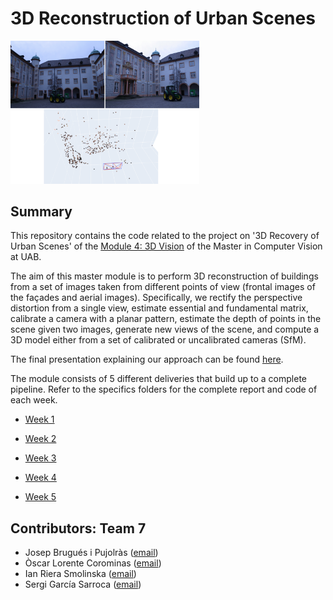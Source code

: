 # 3D Reconstruction of Urban Scenes

<img src="3D_reconstruction_urban_scenes.png" width=60%>

## Summary
This repository contains the code related to the project on '3D Recovery of Urban Scenes' of the [Module 4: 3D Vision](https://pagines.uab.cat/mcv/content/m4-3d-vision) of the Master in Computer Vision at UAB. 

The aim of this master module is to perform 3D reconstruction of buildings from a set of images taken from different points of view (frontal images of the façades and aerial images). Specifically, we rectify the perspective distortion from a single view, estimate essential and fundamental matrix, calibrate a camera with a planar pattern, estimate the depth of points in the scene given two images, generate new views of the scene, and compute a 3D model either from a set of calibrated or uncalibrated cameras (SfM).

The final presentation explaining our approach can be found [here](https://github.com/oscarlorente/3D-Reconstruction-of-Urban-Scenes/blob/main/M4_Final_Presentation_Team7.pdf).

The module consists of 5 different deliveries that build up to a complete pipeline. Refer to the specifics folders for the complete report and code of each week.
 
* [Week 1](https://github.com/oscarlorente/3D-Reconstruction-of-Urban-Scenes/tree/main/lab1)

* [Week 2](https://github.com/oscarlorente/3D-Reconstruction-of-Urban-Scenes/tree/main/lab2)

* [Week 3](https://github.com/oscarlorente/3D-Reconstruction-of-Urban-Scenes/tree/main/lab3)

* [Week 4](https://github.com/oscarlorente/3D-Reconstruction-of-Urban-Scenes/tree/main/lab4)

* [Week 5](https://github.com/oscarlorente/3D-Reconstruction-of-Urban-Scenes/tree/main/lab5)

## Contributors: Team 7
- Josep Brugués i Pujolràs ([email](mailto:josep.brugues@e-campus.uab.cat))
- Òscar Lorente Corominas ([email](mailto:oscar.lorentec@e-campus.uab.cat))
- Ian Riera Smolinska ([email](mailto:ianpau.riera@e-campus.uab.cat))
- Sergi García Sarroca ([email](mailto:sergi.garciasa@e-campus.uab.cat))
